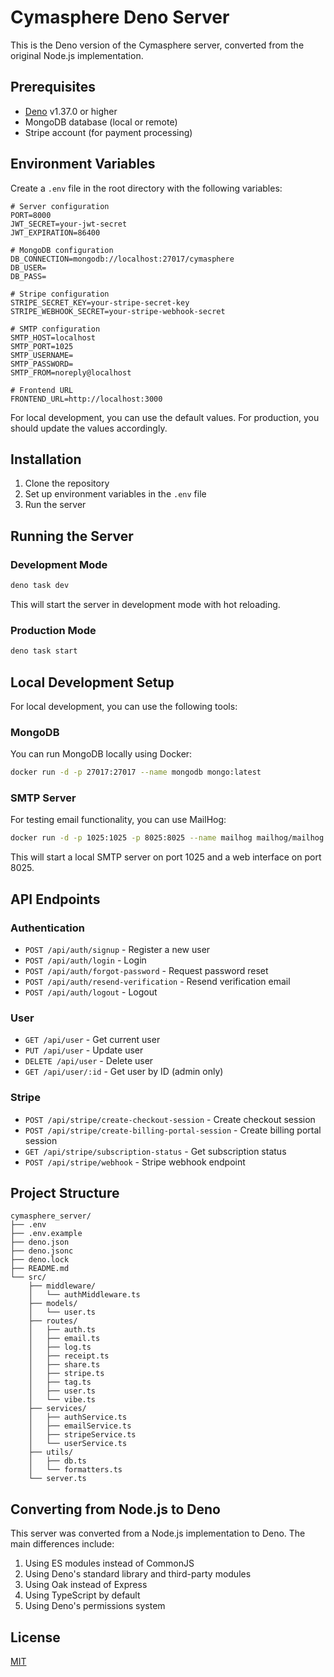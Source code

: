# Cymasphere Deno Server

This is the Deno version of the Cymasphere server, converted from the original Node.js implementation.

## Prerequisites

- [Deno](https://deno.land/) v1.37.0 or higher
- MongoDB database (local or remote)
- Stripe account (for payment processing)

## Environment Variables

Create a `.env` file in the root directory with the following variables:

```
# Server configuration
PORT=8000
JWT_SECRET=your-jwt-secret
JWT_EXPIRATION=86400

# MongoDB configuration
DB_CONNECTION=mongodb://localhost:27017/cymasphere
DB_USER=
DB_PASS=

# Stripe configuration
STRIPE_SECRET_KEY=your-stripe-secret-key
STRIPE_WEBHOOK_SECRET=your-stripe-webhook-secret

# SMTP configuration
SMTP_HOST=localhost
SMTP_PORT=1025
SMTP_USERNAME=
SMTP_PASSWORD=
SMTP_FROM=noreply@localhost

# Frontend URL
FRONTEND_URL=http://localhost:3000
```

For local development, you can use the default values. For production, you should update the values accordingly.

## Installation

1. Clone the repository
2. Set up environment variables in the `.env` file
3. Run the server

## Running the Server

### Development Mode

```bash
deno task dev
```

This will start the server in development mode with hot reloading.

### Production Mode

```bash
deno task start
```

## Local Development Setup

For local development, you can use the following tools:

### MongoDB

You can run MongoDB locally using Docker:

```bash
docker run -d -p 27017:27017 --name mongodb mongo:latest
```

### SMTP Server

For testing email functionality, you can use MailHog:

```bash
docker run -d -p 1025:1025 -p 8025:8025 --name mailhog mailhog/mailhog
```

This will start a local SMTP server on port 1025 and a web interface on port 8025.

## API Endpoints

### Authentication

- `POST /api/auth/signup` - Register a new user
- `POST /api/auth/login` - Login
- `POST /api/auth/forgot-password` - Request password reset
- `POST /api/auth/resend-verification` - Resend verification email
- `POST /api/auth/logout` - Logout

### User

- `GET /api/user` - Get current user
- `PUT /api/user` - Update user
- `DELETE /api/user` - Delete user
- `GET /api/user/:id` - Get user by ID (admin only)

### Stripe

- `POST /api/stripe/create-checkout-session` - Create checkout session
- `POST /api/stripe/create-billing-portal-session` - Create billing portal session
- `GET /api/stripe/subscription-status` - Get subscription status
- `POST /api/stripe/webhook` - Stripe webhook endpoint

## Project Structure

```
cymasphere_server/
├── .env
├── .env.example
├── deno.json
├── deno.jsonc
├── deno.lock
├── README.md
└── src/
    ├── middleware/
    │   └── authMiddleware.ts
    ├── models/
    │   └── user.ts
    ├── routes/
    │   ├── auth.ts
    │   ├── email.ts
    │   ├── log.ts
    │   ├── receipt.ts
    │   ├── share.ts
    │   ├── stripe.ts
    │   ├── tag.ts
    │   ├── user.ts
    │   └── vibe.ts
    ├── services/
    │   ├── authService.ts
    │   ├── emailService.ts
    │   ├── stripeService.ts
    │   └── userService.ts
    ├── utils/
    │   ├── db.ts
    │   └── formatters.ts
    └── server.ts
```

## Converting from Node.js to Deno

This server was converted from a Node.js implementation to Deno. The main differences include:

1. Using ES modules instead of CommonJS
2. Using Deno's standard library and third-party modules
3. Using Oak instead of Express
4. Using TypeScript by default
5. Using Deno's permissions system

## License

[MIT](LICENSE)
